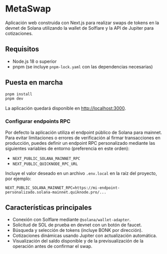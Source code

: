 # MetaSwap

Aplicación web construida con Next.js para realizar swaps de tokens en la devnet de Solana utilizando la wallet de Solflare y la
API de Jupiter para cotizaciones.

## Requisitos

- Node.js 18 o superior
- pnpm (se incluye `pnpm-lock.yaml` con las dependencias necesarias)

## Puesta en marcha

```bash
pnpm install
pnpm dev
```

La aplicación quedará disponible en [http://localhost:3000](http://localhost:3000).

### Configurar endpoints RPC

Por defecto la aplicación utiliza el endpoint público de Solana para mainnet. Para evitar
limitaciones o errores de verificación al firmar transacciones en producción, puedes definir
un endpoint RPC personalizado mediante las siguientes variables de entorno (preferencia en
este orden):

- `NEXT_PUBLIC_SOLANA_MAINNET_RPC`
- `NEXT_PUBLIC_QUICKNODE_RPC_URL`

Incluye el valor deseado en un archivo `.env.local` en la raíz del proyecto, por ejemplo:

```env
NEXT_PUBLIC_SOLANA_MAINNET_RPC=https://mi-endpoint-personalizado.solana-mainnet.quiknode.pro/...
```

## Características principales

- Conexión con Solflare mediante `@solana/wallet-adapter`.
- Solicitud de SOL de prueba en devnet con un botón de faucet.
- Búsqueda y selección de tokens (incluye BONK por dirección).
- Cotizaciones dinámicas usando Jupiter con actualización automática.
- Visualización del saldo disponible y de la previsualización de la operación antes de confirmar el swap.
